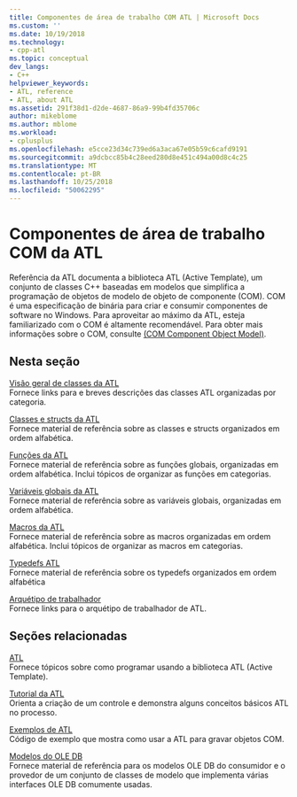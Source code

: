 ```yaml
---
title: Componentes de área de trabalho COM ATL | Microsoft Docs
ms.custom: ''
ms.date: 10/19/2018
ms.technology:
- cpp-atl
ms.topic: conceptual
dev_langs:
- C++
helpviewer_keywords:
- ATL, reference
- ATL, about ATL
ms.assetid: 291f38d1-d2de-4687-86a9-99b4fd35706c
author: mikeblome
ms.author: mblome
ms.workload:
- cplusplus
ms.openlocfilehash: e5cce23d34c739ed6a3aca67e05b59c6cafd9191
ms.sourcegitcommit: a9dcbcc85b4c28eed280d8e451c494a00d8c4c25
ms.translationtype: MT
ms.contentlocale: pt-BR
ms.lasthandoff: 10/25/2018
ms.locfileid: "50062295"
---
```

# <a name="atl-com-desktop-components"></a>Componentes de área de trabalho COM da ATL

Referência da ATL documenta a biblioteca ATL (Active Template), um conjunto de classes C++ baseadas em modelos que simplifica a programação de objetos de modelo de objeto de componente (COM). COM é uma especificação de binária para criar e consumir componentes de software no Windows. Para aproveitar ao máximo da ATL, esteja familiarizado com o COM é altamente recomendável. Para obter mais informações sobre o COM, consulte [(COM Component Object Model)](/windows/desktop/com/component-object-model--com--portal).

## <a name="in-this-section"></a>Nesta seção

[Visão geral de classes da ATL](../atl/atl-class-overview.md)<br/>
Fornece links para e breves descrições das classes ATL organizadas por categoria.

[Classes e structs da ATL](../atl/reference/atl-classes.md)<br/>
Fornece material de referência sobre as classes e structs organizados em ordem alfabética.

[Funções da ATL](../atl/reference/atl-functions.md)<br/>
Fornece material de referência sobre as funções globais, organizadas em ordem alfabética. Inclui tópicos de organizar as funções em categorias.

[Variáveis globais da ATL](../atl/reference/atl-global-variables.md)<br/>
Fornece material de referência sobre as variáveis globais, organizadas em ordem alfabética.

[Macros da ATL](../atl/reference/atl-macros.md)<br/>
Fornece material de referência sobre as macros organizadas em ordem alfabética. Inclui tópicos de organizar as macros em categorias.

[Typedefs ATL](../atl/reference/atl-typedefs.md)<br/>
Fornece material de referência sobre os typedefs organizados em ordem alfabética

[Arquétipo de trabalhador](../atl/reference/worker-archetype.md)<br/>
Fornece links para o arquétipo de trabalhador de ATL.

## <a name="related-sections"></a>Seções relacionadas

[ATL](../atl/active-template-library-atl-concepts.md)<br/>
Fornece tópicos sobre como programar usando a biblioteca ATL (Active Template).

[Tutorial da ATL](../atl/active-template-library-atl-tutorial.md)<br/>
Orienta a criação de um controle e demonstra alguns conceitos básicos ATL no processo.

[Exemplos de ATL](../visual-cpp-samples.md)<br/>
Código de exemplo que mostra como usar a ATL para gravar objetos COM.

[Modelos do OLE DB](../data/oledb/ole-db-templates.md)<br/>
Fornece material de referência para os modelos OLE DB do consumidor e o provedor de um conjunto de classes de modelo que implementa várias interfaces OLE DB comumente usadas.

